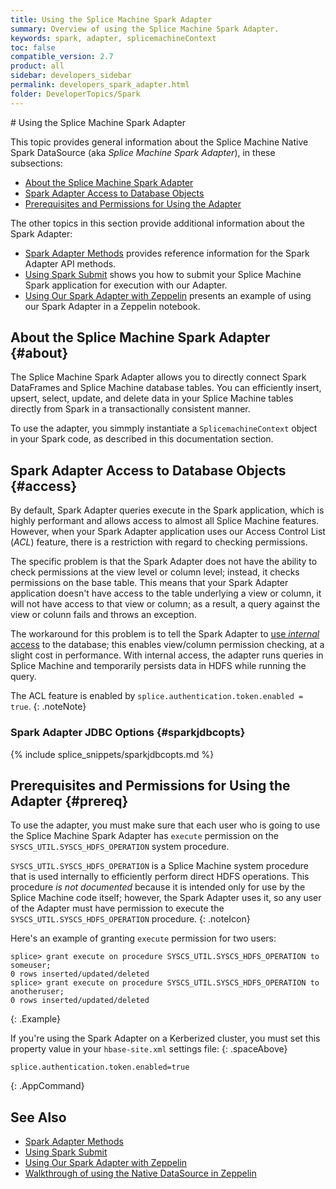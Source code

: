 ```yaml
---
title: Using the Splice Machine Spark Adapter
summary: Overview of using the Splice Machine Spark Adapter.
keywords: spark, adapter, splicemachineContext
toc: false
compatible_version: 2.7
product: all
sidebar: developers_sidebar
permalink: developers_spark_adapter.html
folder: DeveloperTopics/Spark
---
```

<section>
<div class="TopicContent" data-swiftype-index="true" markdown="1">
# Using the Splice Machine Spark Adapter

This topic provides general information about the Splice Machine Native Spark DataSource (aka *Splice Machine Spark Adapter*), in these subsections:
* [About the Splice Machine Spark Adapter](#about)
* [Spark Adapter Access to Database Objects](#access)
* [Prerequisites and Permissions for Using the Adapter](#prereq)

The other topics in this section provide additional information about the Spark Adapter:

* [Spark Adapter Methods](developers_spark_methods.html) provides reference information for the Spark Adapter API methods.
* [Using Spark Submit](developers_spark_submit.html) shows you how to submit your Splice Machine Spark application for execution with our Adapter.
* [Using Our Spark Adapter with Zeppelin](developers_spark_zeppelin.html) presents an example of using our Spark Adapter in a Zeppelin notebook.

## About the Splice Machine Spark Adapter {#about}

The Splice Machine Spark Adapter allows you to directly connect Spark DataFrames and Splice Machine database tables. You can efficiently insert, upsert, select, update, and delete data in your Splice Machine tables directly from Spark in a transactionally consistent manner.

To use the adapter, you simmply instantiate a `SplicemachineContext` object in your Spark code, as described in this documentation section.

## Spark Adapter Access to Database Objects {#access}

By default, Spark Adapter queries execute in the Spark application, which is highly performant and allows access to almost all Splice Machine features. However, when your Spark Adapter application uses our Access Control List (*ACL*) feature, there is a restriction with regard to checking permissions.

The specific problem is that the Spark Adapter does not have the ability to check permissions at the view level or column level; instead, it checks permissions on the base table. This means that your Spark Adapter application doesn't have access to the table underlying a view or column, it will not have access to that view or column; as a result, a query against the view or colunn fails and throws an exception.

The workaround for this problem is to tell the Spark Adapter to [use *internal* access](#useinternal) to the database; this enables view/column permission checking, at a slight cost in performance. With internal access, the adapter runs queries in Splice Machine and temporarily persists data in HDFS while running the query.

The ACL feature is enabled by `splice.authentication.token.enabled = true`.
{: .noteNote}

### Spark Adapter JDBC Options {#sparkjdbcopts}
{% include splice_snippets/sparkjdbcopts.md %}

## Prerequisites and Permissions for Using the Adapter {#prereq}

To use the adapter, you must make sure that each user who is going to use the Splice Machine Spark Adapter has `execute` permission on the `SYSCS_UTIL.SYSCS_HDFS_OPERATION` system procedure.

   `SYSCS_UTIL.SYSCS_HDFS_OPERATION` is a Splice Machine system procedure that is used internally to efficiently perform direct HDFS operations. This procedure *is not documented* because it is intended only for use by the Splice Machine code itself; however, the Spark Adapter uses it, so any user of the Adapter must have permission to execute the `SYSCS_UTIL.SYSCS_HDFS_OPERATION` procedure.
   {: .noteIcon}

   Here's an example of granting `execute` permission for two users:
````
splice> grant execute on procedure SYSCS_UTIL.SYSCS_HDFS_OPERATION to someuser;
0 rows inserted/updated/deleted
splice> grant execute on procedure SYSCS_UTIL.SYSCS_HDFS_OPERATION to anotheruser;
0 rows inserted/updated/deleted
````
{: .Example}

If you're using the Spark Adapter on a Kerberized cluster, you must set this property value in your `hbase-site.xml` settings file:
{: .spaceAbove}
````
splice.authentication.token.enabled=true
````
{: .AppCommand}


## See Also
* [Spark Adapter Methods](developers_spark_methods.html)
* [Using Spark Submit](developers_spark_submit.html)
* [Using Our Spark Adapter with Zeppelin](developers_spark_zeppelin.html)
* <a href="https://www.splicemachine.com/the-splice-machine-native-spark-datasource" target="_blank">Walkthrough of using the Native DataSource in Zeppelin</a>

</div>
</section>
